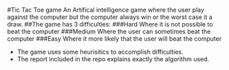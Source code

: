 #Tic Tac Toe game
An Artifical intelligence game where the user play against the computer but the computer always win or the worst case it a draw.
##The game has 3 difficulties:
###Hard
Where it is not possible to beat the computer 
###Medium
Where the user can sometimes beat the computer
###Easy
Where it more likely that the user will beat the computer
- The game uses some heurisitics to accomplish difficulties.
- The report included in the repo explains exactly the algorithm used. 

